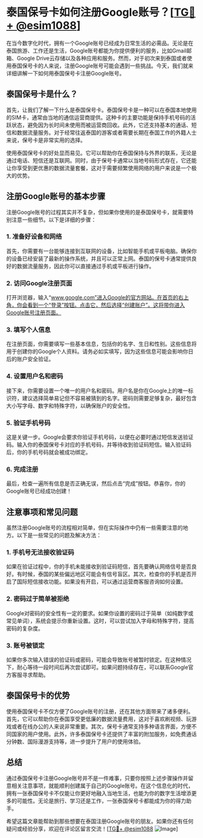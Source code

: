 # 泰国保号卡如何注册Google账号？[[TG💪+ @esim1088](https://t.me/s/esim1088)]

在当今数字化时代，拥有一个Google账号已经成为日常生活的必需品。无论是在泰国旅游、工作还是生活，Google账号都能为你提供便利的服务，比如Gmail邮箱、Google Drive云存储以及各种应用和服务。然而，对于初次来到泰国或者使用泰国保号卡的人来说，注册Google账号可能会遇到一些挑战。今天，我们就来详细讲解一下如何用泰国保号卡注册Google账号。

## 泰国保号卡是什么？

首先，让我们了解一下什么是泰国保号卡。泰国保号卡是一种可以在泰国本地使用的SIM卡，通常由当地的通信运营商提供。这种卡的主要功能是保持手机号码的活跃状态，避免因为长时间未使用而被运营商回收。此外，它还支持基本的通话、短信和数据流量服务。对于经常往返泰国的游客或者需要长期在泰国工作的外籍人士来说，保号卡是非常实用的选择。

使用泰国保号卡的好处显而易见。它可以帮助你在泰国保持与外界的联系，无论是通过电话、短信还是互联网。同时，由于保号卡通常以当地号码形式存在，它还能让你享受到更优惠的数据流量套餐，这对于需要频繁使用网络的用户来说是一个极大的优势。

## 注册Google账号的基本步骤

注册Google账号的过程其实并不复杂，但如果你使用的是泰国保号卡，就需要特别注意一些细节。以下是详细的步骤：

### 1. 准备好设备和网络

首先，你需要有一台能够连接到互联网的设备，比如智能手机或平板电脑。确保你的设备已经安装了最新的操作系统，并且可以正常上网。泰国的保号卡通常提供良好的数据流量服务，因此你可以直接通过手机或平板进行操作。

### 2. 访问Google注册页面

打开浏览器，输入“www.google.com”进入Google的官方网站。在首页的右上角，你会看到一个“登录”按钮。点击它，然后选择“创建账户”。这将带你进入Google账号注册页面。

### 3. 填写个人信息

在注册页面，你需要填写一些基本信息，包括你的名字、生日和性别。这些信息将用于创建你的Google个人资料。请务必如实填写，因为这些信息可能会影响你日后的账户安全验证。

### 4. 设置用户名和密码

接下来，你需要设置一个唯一的用户名和密码。用户名是你在Google上的唯一标识符，建议选择简单易记但不容易被猜到的名字。密码则需要足够复杂，最好包含大小写字母、数字和特殊字符，以确保账户的安全性。

### 5. 验证手机号码

这是关键一步。Google会要求你验证手机号码，以便在必要时通过短信发送验证码。输入你的泰国保号卡对应的手机号码，并等待收到验证码短信。输入验证码后，你的手机号码就会被成功绑定。

### 6. 完成注册

最后，检查一遍所有信息是否正确无误，然后点击“完成”按钮。恭喜你，你的Google账号已经成功创建！

## 注意事项和常见问题

虽然注册Google账号的流程相对简单，但在实际操作中仍有一些需要注意的地方。以下是一些常见的问题及解决方法：

### 1. 手机号无法接收验证码

如果在验证过程中，你的手机未能接收到验证码短信，首先要确认网络信号是否良好。有时候，泰国的某些偏远地区可能会有信号盲区。其次，检查你的手机是否开启了国际短信接收功能。如果没有开启，可以通过运营商客服咨询如何设置。

### 2. 密码过于简单被拒绝

Google对密码的安全性有一定的要求。如果你设置的密码过于简单（如纯数字或常见单词），系统会提示你重新设置。这时，可以尝试加入字母和特殊字符，提高密码的复杂度。

### 3. 账号被锁定

如果你多次输入错误的验证码或密码，可能会导致账号被暂时锁定。在这种情况下，耐心等待一段时间后再次尝试即可。如果问题持续存在，可以联系Google官方客服寻求帮助。

## 泰国保号卡的优势

使用泰国保号卡不仅方便了Google账号的注册，还在其他方面带来了诸多便利。首先，它可以帮助你在泰国享受更低廉的数据流量费用，这对于喜欢刷视频、玩游戏或者在线办公的人来说非常重要。其次，保号卡通常支持多种语言界面，方便不同国家的用户使用。此外，许多泰国保号卡还提供了丰富的附加服务，如免费通话分钟数、国际漫游支持等，进一步提升了用户的使用体验。

## 总结

通过泰国保号卡注册Google账号并不是一件难事，只要你按照上述步骤操作并留意相关注意事项，就能顺利创建属于自己的Google账号。在这个信息化的时代，拥有一张泰国保号卡不仅能让你更好地融入当地生活，也能为你的数字生活增添更多的可能性。无论是旅行、学习还是工作，一张泰国保号卡都能成为你的得力助手。

希望这篇文章能帮助到那些想要在泰国注册Google账号的朋友。如果你还有任何疑问或经验分享，欢迎在评论区留言交流！[[TG💪+ @esim1088](https://t.me/s/esim1088) ![Image](https://i.postimg.cc/4NQfJmqS/Snipaste-2025-05-13-00-14-12.png)]